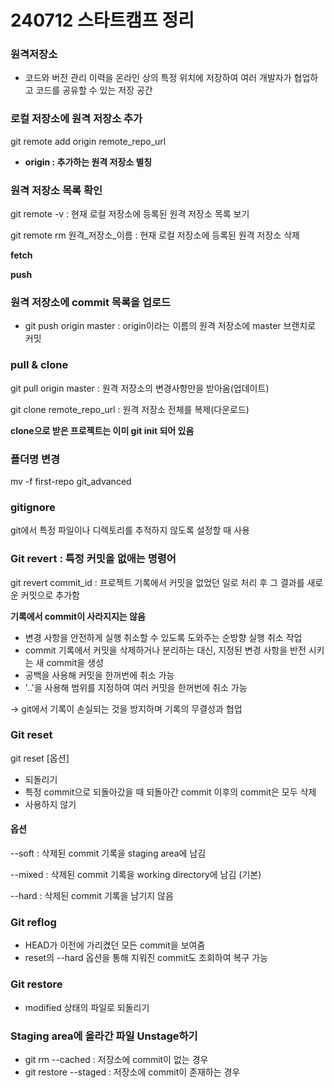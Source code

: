 # 240712 스타트캠프 정리
### 원격저장소
- 코드와 버전 관리 이력을 온라인 상의 특정 위치에 저장하여 여러 개발자가 협업하고 코드를 공유할 수 있는 저장 공간

### 로컬 저장소에 원격 저장소 추가
git remote add origin remote_repo_url
- **origin : 추가하는 원격 저장소 별칭**

### 원격 저장소 목록 확인
git remote -v : 현재 로컬 저장소에 등록된 원격 저장소 목록 보기

git remote rm 원격_저장소_이름 : 현재 로컬 저장소에 등록된 원격 저장소 삭제

**fetch**

**push**

### 원격 저장소에 commit 목록을 업로드
- git push origin master : origin이라는 이름의 원격 저장소에 master 브랜치로 커밋

### pull & clone
git pull origin master : 원격 저장소의 변경사항만을 받아옴(업데이트)

git clone remote_repo_url : 원격 저장소 전체를 복제(다운로드)

**clone으로 받은 프로젝트는 이미 git init 되어 있음**

### 폴더명 변경
mv -f first-repo git_advanced


### gitignore
git에서 특정 파일이나 디렉토리를 추적하지 않도록 설정할 때 사용

### Git revert : 특정 커밋을 없애는 명령어
git revert commit_id : 프로젝트 기록에서 커밋을 없었던 일로 처리 후 그 결과를 새로운 커밋으로 추가함

**기록에서 commit이 사라지지는 않음**
- 변경 사항을 안전하게 실행 취소할 수 있도록 도와주는 순방향 실행 취소 작업
- commit 기록에서 커밋을 삭제하거나 분리하는 대신, 지정된 변경 사항을 반전 시키는 새 commit을 생성
- 공백을 사용해 커밋을 한꺼번에 취소 가능
- '..'을 사용해 범위를 지정하여 여러 커밋을 한꺼번에 취소 가능

-> git에서 기록이 손실되는 것을 방지하며 기록의 무결성과 협업

### Git reset
git reset [옵션]
- 되돌리기
- 특정 commit으로 되돌아갔을 때 되돌아간 commit 이후의 commit은 모두 삭제
- 사용하지 않기

#### 옵션
--soft : 삭제된 commit 기록을 staging area에 남김

--mixed : 삭제된 commit 기록을 working directory에 남김 (기본)

--hard : 삭제된 commit 기록을 남기지 않음

### Git reflog
- HEAD가 이전에 가리켰던 모든 commit을 보여줌
- reset의 --hard 옵션을 통해 지워진 commit도 조회하여 복구 가능

### Git restore
- modified 상태의 파일로 되돌리기

### Staging area에 올라간 파일 Unstage하기
- git rm --cached : 저장소에 commit이 없는 경우
- git restore --staged : 저장소에 commit이 존재하는 경우

